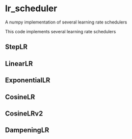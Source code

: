 # lr_scheduler
A numpy implementation of several learning rate schedulers

This code implements several learning rate schedulers
## StepLR
## LinearLR
## ExponentialLR
## CosineLR
## CosineLRv2
## DampeningLR
